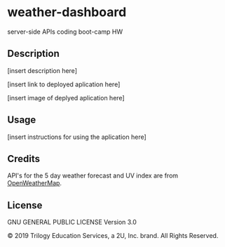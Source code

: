 # weather-dashboard
server-side APIs coding boot-camp HW

## Description

[insert description here]

[insert link to deployed aplication here]

[insert image of deplyed aplication here]

## Usage

[insert instructions for using the aplication here]

## Credits

API's for the 5 day weather forecast and UV index are from [OpenWeatherMap](https://openweathermap.org/).

## License

GNU GENERAL PUBLIC LICENSE Version 3.0

© 2019 Trilogy Education Services, a 2U, Inc. brand. All Rights Reserved.